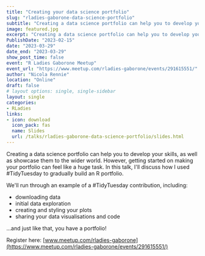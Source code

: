 ```yaml
---
title: "Creating your data science portfolio"
slug: "rladies-gaborone-data-science-portfolio"
subtitle: "Creating a data science portfolio can help you to develop your skills, and well as showcase them to the wider world. In this talk, we'll discuss how to build a portfolio with #TidyTuesday."
image: featured.jpg
excerpt: "Creating a data science portfolio can help you to develop your skills, and well as showcase them to the wider world. In this talk, we'll discuss how to build a portfolio with #TidyTuesday."
PublishDate: "2023-02-15"
date: "2023-03-29"
date_end: "2023-03-29"
show_post_time: false
event: "R Ladies Gaborone Meetup"
event_url: "https://www.meetup.com/rladies-gaborone/events/291615551/"
author: "Nicola Rennie"
location: "Online"
draft: false
# layout options: single, single-sidebar
layout: single
categories:
- RLadies
links:
- icon: download
  icon_pack: fas
  name: Slides
  url: /talks/rladies-gaborone-data-science-portfolio/slides.html
---
```


Creating a data science portfolio can help you to develop your skills, as well as showcase them to the wider world. However, getting started on making your portfolio can feel like a huge task. In this talk, I'll discuss how I used #TidyTuesday to gradually build an R portfolio.

We'll run through an example of a #TidyTuesday contribution, including:

* downloading data
* initial data exploration
* creating and styling your plots
* sharing your data visualisations and code

...and just like that, you have a portfolio!

Register here: [www.meetup.com/rladies-gaborone](https://www.meetup.com/rladies-gaborone/events/291615551/)
